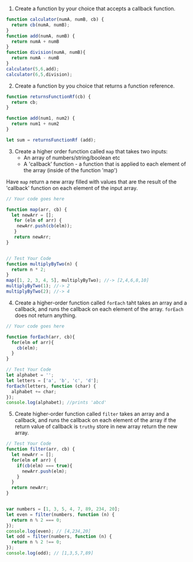 1. Create a function by your choice that accepts a callback function.
```js
function calculator(numA, numB, cb) {
  return cb(numA, numB);
}
function add(numA, numB) {
  return numA + numB
}
function division(numA, numB){
  return numA - numB
}
calculator(5,6,add);
calculator(6,5,division);

```
2. Create a function by you choice that returns a function reference.

```js
function returnsFunctionRf(cb) {
  return cb;
}

function add(num1, num2) {
  return num1 + num2
}

let sum = returnsFunctionRf (add);

```
3. Create a higher order function called `map` that takes two inputs:
   - An array of numbers/string/boolean etc
   - A 'callback' function - a function that is applied to each element of the array (inside of the function 
     'map')

Have `map` return a new array filled with values that are the result of the 'callback' function on each element of the input array.

```js
// Your code goes here

function map(arr, cb) {
  let newArr = [];
   for (elm of arr) {
    newArr.push(cb(elm));
   }
   return newArr;
}


// Test Your Code
function multiplyByTwo(n) {
  return n * 2;
}
map([1, 2, 3, 4, 5], multiplyByTwo); //-> [2,4,6,8,10]
multiplyByTwo(1); //-> 2
multiplyByTwo(2); //-> 4
```

4. Create a higher-order function called `forEach` taht takes an array and a callback, and runs the callback on each element of the array. `forEach` does not return anything.

```js
// Your code goes here

function forEach(arr, cb){
  for(elm of arr){
    cb(elm);
  }
}

// Test Your Code
let alphabet = '';
let letters = ['a', 'b', 'c', 'd'];
forEach(letters, function (char) {
  alphabet += char;
});
console.log(alphabet); //prints 'abcd'
```

5. Create higher-order function called `filter` takes an array and a callback, and runs the callback on each element of the array if the return value of callback is `truthy` store in new array return the new array.

```js
// Test Your Code
function filter(arr, cb) {
  let newArr = [];
  for(elm of arr) {
    if(cb(elm) === true){
      newArr.push(elm);
    }
  }
  return newArr;
}


var numbers = [1, 3, 5, 4, 7, 89, 234, 20];
let even = filter(numbers, function (n) {
  return n % 2 === 0;
});
console.log(even); // [4,234,20]
let odd = filter(numbers, function (n) {
  return n % 2 !== 0;
});
console.log(odd); // [1,3,5,7,89]
```
